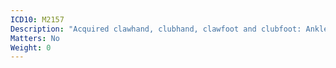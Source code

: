 ```yaml
---
ICD10: M2157
Description: "Acquired clawhand, clubhand, clawfoot and clubfoot: Ankle and foot"
Matters: No
Weight: 0
---
```

